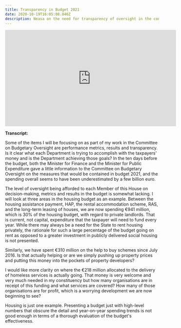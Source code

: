 ```yaml
---
title: Transparency in Budget 2021
date: 2020-10-19T16:05:08.846Z
description: Neasa on the need for transparency of oversight in the context of Budget 2021.
---
```

<iframe width="560" height="315" src="https://www.youtube.com/embed/SpXRURJ_1uQ" frameborder="0" allow="accelerometer; autoplay; clipboard-write; encrypted-media; gyroscope; picture-in-picture" allowfullscreen></iframe>



**Transcript:**

Some of the items I will be focusing on as part of my work in the Committee on Budgetary Oversight are performance metrics, results and transparency. Is it clear what each Department is trying to accomplish with the taxpayers' money and is the Department achieving those goals? In the ten days before the budget, both the Minister for Finance and the Minister for Public Expenditure gave a little information to the Committee on Budgetary Oversight on the measures that would be contained in budget 2021, and the spending overall seems to have been underestimated by a few billion euro.

The level of oversight being afforded to each Member of this House on decision-making, metrics and results in the budget is somewhat lacking. I will look at three areas in the housing budget as an example. Between the housing assistance payment, HAP, the rental accommodation scheme, RAS, and the long-term leasing of houses, we are now spending €941 million, which is 30% of the housing budget, with regard to private landlords. That is current, not capital, expenditure that the taxpayer will need to fund every year. While there may always be a need for the State to rent housing privately, the rationale for such a large percentage of the budget going on rent as opposed to a greater investment in publicly delivered social housing is not presented.

Similarly, we have spent €310 million on the help to buy schemes since July 2016. Is that actually helping or are we simply pushing up property prices and putting this money into the pockets of property developers?

I would like more clarity on where the €218 million allocated to the delivery of homeless services is actually going. That money is very welcome and very much needed in my constituency but how many organisations are in receipt of this funding and what services are covered? How many of those organisations are for profit, which is a worrying development we are now beginning to see?

Housing is just one example. Presenting a budget just with high-level numbers that obscure the detail and year-on-year spending trends is not good enough in terms of a thorough evaluation of the budget's effectiveness.